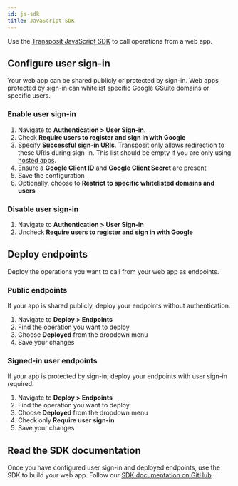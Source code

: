 ```yaml
---
id: js-sdk
title: JavaScript SDK
---
```


Use the [Transposit JavaScript SDK](https://github.com/transposit/transposit-js-sdk) to call operations from a web app.

## Configure user sign-in

Your web app can be shared publicly or protected by sign-in. Web apps protected by sign-in can whitelist specific Google GSuite domains or specific users.

### Enable user sign-in

1. Navigate to **Authentication &gt; User Sign-in**.
2. Check **Require users to register and sign in with Google**
3. Specify **Successful sign-in URIs**.
Transposit only allows redirection to these URIs during sign-in. This list should be empty if you are only using [hosted apps](/building/hosted-apps).
4. Ensure a **Google Client ID** and **Google Client Secret** are present
5. Save the configuration
6. Optionally, choose to **Restrict to specific whitelisted domains and users**

### Disable user sign-in

1. Navigate to **Authentication &gt; User Sign-in**
2. Uncheck **Require users to register and sign in with Google**

## Deploy endpoints

Deploy the operations you want to call from your web app as endpoints.

### Public endpoints

If your app is shared publicly, deploy your endpoints without authentication.

1. Navigate to **Deploy &gt; Endpoints**
2. Find the operation you want to deploy
3. Choose **Deployed** from the dropdown menu
4. Save your changes

### Signed-in user endpoints

If your app is protected by sign-in, deploy your endpoints with user sign-in required.

1. Navigate to **Deploy &gt; Endpoints**
2. Find the operation you want to deploy
3. Choose **Deployed** from the dropdown menu
4. Check only **Require user sign-in**
5. Save your changes

## Read the SDK documentation

Once you have configured user sign-in and deployed endpoints, use the SDK to build your web app. Follow our [SDK documentation on GitHub](https://github.com/transposit/transposit-js-sdk).